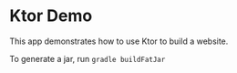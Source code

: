 # Ktor Demo

This app demonstrates how to use Ktor to build a website.

To generate a jar, run `gradle buildFatJar`